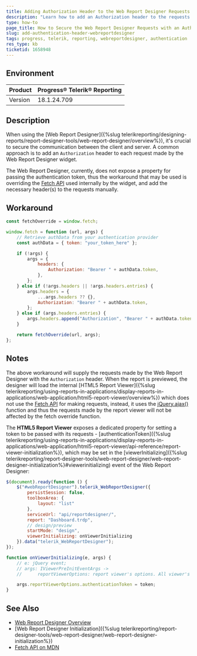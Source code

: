```yaml
---
title: Adding Authorization Header to the Web Report Designer Requests
description: "Learn how to add an Authorization header to the requests made by the Web Report Designer for better security."
type: how-to
page_title: How to Secure the Web Report Designer Requests with an Authorization Header
slug: add-authentication-header-webreportdesigner
tags: progress, telerik, reporting, webreportdesigner, authentication
res_type: kb
ticketid: 1658948
---
```


## Environment

| Product | Progress® Telerik® Reporting |
| --- | --- |
| Version | 18.1.24.709 |

## Description

When using the [Web Report Designer]({%slug telerikreporting/designing-reports/report-designer-tools/web-report-designer/overview%}), it's crucial to secure the communication between the client and server. A common approach is to add an `Authorization` header to each request made by the Web Report Designer widget.

The Web Report Designer, currently, does not expose a property for passing the authentication token, thus the workaround that may be used is overriding the [Fetch API](https://developer.mozilla.org/en-US/docs/Web/API/Fetch_API) used internally by the widget, and add the necessary header(s) to the requests manually.

## Workaround

````JavaScript
const fetchOverride = window.fetch;

window.fetch = function (url, args) {
    // Retrieve authData from your authentication provider
    const authData = { token: "your_token_here" };

    if (!args) {
        args = {
            headers: {
                Authorization: "Bearer " + authData.token,
            },
        };
    } else if (!args.headers || !args.headers.entries) {
        args.headers = {
            ...args.headers ?? {},
            Authorization: "Bearer " + authData.token,
        };
    } else if (args.headers.entries) {
        args.headers.append("Authorization", "Bearer " + authData.token);
    }

    return fetchOverride(url, args);
};
````

## Notes

The above workaround will supply the requests made by the Web Report Designer with the `Authorization` header. When the report is previewed, the designer will load the internal [HTML5 Report Viewer]({%slug telerikreporting/using-reports-in-applications/display-reports-in-applications/web-application/html5-report-viewer/overview%}) which does not use the [Fetch API](https://developer.mozilla.org/en-US/docs/Web/API/Fetch_API) for making requests, instead, it uses the [jQuery.ajax()](https://api.jquery.com/jQuery.ajax/) function and thus the requests made by the report viewer will not be affected by the fetch override function.

The **HTML5 Report Viewer** exposes a dedicated property for setting a token to be passed with its requests - [authenticationToken]({%slug telerikreporting/using-reports-in-applications/display-reports-in-applications/web-application/html5-report-viewer/api-reference/report-viewer-initialization%}), which may be set in the [viewerInitializing]({%slug telerikreporting/report-designer-tools/web-report-designer/web-report-designer-initialization%}#viewerinitializing) event of the Web Report Designer:

````JavaScript
$(document).ready(function () {
    $("#webReportDesigner").telerik_WebReportDesigner({
        persistSession: false,
        toolboxArea: {
            layout: "list"
        },
        serviceUrl: "api/reportdesigner/",
        report: "Dashboard.trdp",
        // design/preview
        startMode: "design",
        viewerInitializing: onViewerInitializing
    }).data("telerik_WebReportDesigner");
});

function onViewerInitializing(e, args) {
    // e: jQuery event;
    // args: IViewerPreInitEventArgs ->
    //      reportViewerOptions: report viewer's options. All viewer's options available.

    args.reportViewerOptions.authenticationToken = token;
}
````

## See Also

- [Web Report Designer Overview](https://docs.telerik.com/reporting/web-report-designer)
- [Web Report Designer Initialization]({%slug telerikreporting/report-designer-tools/web-report-designer/web-report-designer-initialization%})
- [Fetch API on MDN](https://developer.mozilla.org/en-US/docs/Web/API/Fetch_API)

